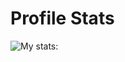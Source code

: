 # Profile Stats

![My stats:](https://github-readme-stats.vercel.app/api?username=franciscofpereira&show_icons=true&theme=great-gatsby)
